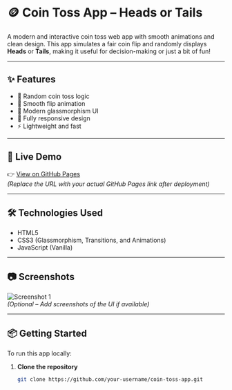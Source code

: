 # 🪙 Coin Toss App – Heads or Tails

A modern and interactive coin toss web app with smooth animations and clean design. This app simulates a fair coin flip and randomly displays **Heads** or **Tails**, making it useful for decision-making or just a bit of fun!

---

## ✨ Features

- 🎲 Random coin toss logic
- 🎯 Smooth flip animation
- 💎 Modern glassmorphism UI
- 📱 Fully responsive design
- ⚡ Lightweight and fast

---

## 🚀 Live Demo

👉 [View on GitHub Pages](https://shoaiby31.github.io/coin-toss-app)  
*(Replace the URL with your actual GitHub Pages link after deployment)*

---

## 🛠️ Technologies Used

- HTML5  
- CSS3 (Glassmorphism, Transitions, and Animations)  
- JavaScript (Vanilla)

---

## 📷 Screenshots

![Screenshot 1](./screenshots/coin-toss-ui.png)  
*(Optional – Add screenshots of the UI if available)*

---

## 📦 Getting Started

To run this app locally:

1. **Clone the repository**
   ```bash
   git clone https://github.com/your-username/coin-toss-app.git
